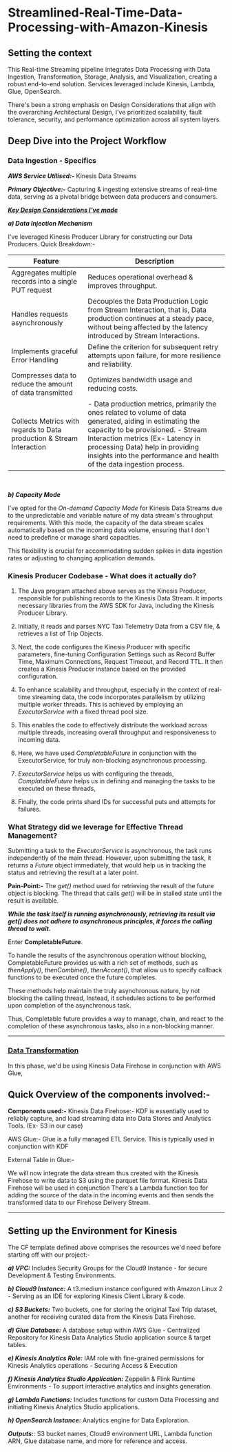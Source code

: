 # Streamlined-Real-Time-Data-Processing-with-Amazon-Kinesis

## Setting the context
This Real-time Streaming pipeline integrates Data Processing with Data Ingestion, Transformation, Storage, Analysis, and Visualization, creating a robust end-to-end solution. Services leveraged include  Kinesis, Lambda, Glue, OpenSearch.

There's been a strong emphasis on Design Considerations that align with the overarching Architectural Design, I've prioritized scalability, fault tolerance, security, and performance optimization across all system layers.

## Deep Dive into the Project Workflow

### Data Ingestion - Specifics


_**AWS Service Utilised:-**_ 
Kinesis Data Streams

_**Primary Objective:-**_
Capturing & ingesting extensive streams of real-time data, serving as a pivotal bridge between data producers and consumers.


<rarr> <ins>**_Key Design Considerations I've made_**</ins> 

_**a) Data Injection Mechanism**_ 

  I've leveraged Kinesis Producer Library for constructing our Data Producers. 
  Quick Breakdown:-
  </br>
  

 | Feature                                                           | Description                                                                                                                                                                                  |
|-------------------------------------------|--------------------------------------------------------------------------------------------------------------------------------------------------------|
|  Aggregates multiple records into a single PUT request       | Reduces operational overhead & improves throughput.        |                                                                                                                                  |
| Handles requests asynchronously  | Decouples the Data Production Logic from Stream Interaction, that is, Data production continues at a steady pace, without being affected by the latency introduced by Stream Interactions.          |
|  Implements graceful Error Handling     | Define the criterion for subsequent retry attempts upon failure, for more resilience and reliability.                                                                                 |
|  Compresses data to reduce the amount of data transmitted   | Optimizes bandwidth usage and reducing costs.                                                                                                                                              |
|  Collects Metrics with regards to Data production & Stream Interaction | - Data production metrics, primarily the ones related to volume of data generated, aiding in estimating the capacity to be provisioned. - Stream Interaction metrics (Ex- Latency in processing Data) help in providing insights into the performance and health of the data ingestion process. |
</br>

_**b) Capacity Mode**_

I've opted for the _On-demand Capacity Mode_ for Kinesis Data Streams due to the unpredictable and variable nature of my data stream's throughput requirements. With this mode, the capacity of the data stream scales automatically based on the incoming data volume, ensuring that I don't need to predefine or manage shard capacities.

This flexibility is crucial for accommodating sudden spikes in data ingestion rates or adjusting to changing application demands.
</br>


### Kinesis Producer Codebase - What does it actually do?

1) The Java program attached above serves as the Kinesis Producer, responsible for publishing records to the Kinesis Data Stream. It imports necessary libraries from the AWS SDK for Java, including the Kinesis Producer Library.

2) Initially, it reads and parses NYC Taxi Telemetry Data from a CSV file, & retrieves a list of Trip Objects.

3) Next, the code configures the Kinesis Producer with specific parameters, fine-tuning Configuration Settings such as Record Buffer Time, Maximum Connections, Request Timeout, and Record TTL. It then creates a Kinesis Producer instance based on the provided configuration.

4) To enhance scalability and throughput, especially in the context of real-time streaming data, the code incorporates parallelism by utilizing multiple worker threads. This is achieved by employing an _ExecutorService_ with a fixed thread pool size. 

6) This enables the code to effectively distribute the workload across multiple threads, increasing overall throughput and responsiveness to incoming data.
   
7) Here, we have used _CompletableFuture_ in conjunction with the ExecutorService, for truly non-blocking asynchronous processing. 

8) _ExecutorService_ helps us with configuring the threads, _ComplatebleFuture_ helps us in defining and managing the tasks to be executed on these threads,

9) Finally, the code prints shard IDs for successful puts and attempts for failures.

### What Strategy did we leverage for Effective Thread Management?

 Submitting a task to the _ExecutorService_ is asynchronous, the task runs independently of the main thread. However, upon submitting the task, it returns a _Future_ object immediately, that would help us in tracking the status and retrieving the result at a later point.

 **Pain-Point:-** The _get()_ method used for retrieving the result of the future object is blocking. The thread that calls _get()_ will be in stalled state until the result is available.

 ***While the task itself is running asynchronously, retrieving its result via get() does not adhere to asynchronous principles, it forces the calling thread to wait.***
 
Enter **CompletableFuture**.

To handle the results of the asynchronous operation without blocking, CompletableFuture provides us with a rich set of methods, such as _thenApply()_, _thenCombine()_, _thenAccept()_, that allow us to specify callback functions to be executed once the future completes.

These methods help maintain the truly asynchronous nature, by not blocking the calling thread, Instead, it schedules actions to be performed upon completion of the asynchronous task. 

Thus, Completable future  provides a way to manage, chain, and react to the completion of these asynchronous tasks, also in a non-blocking manner.

---

### <ins>Data Transformation</ins>

In this phase, we'd be using Kinesis Data Firehose in conjunction with AWS Glue, 

Quick Overview of the components involved:- 
- 


**Components used:-**
Kinesis Data Firehose:- KDF is essentially used to reliably capture, and load streaming data into Data Stores and Analytics Tools. (Ex- S3 in our case)

AWS Glue:- Glue is a fully managed ETL Service. This is typically used in conjunction with KDF 

External Table in Glue:-

We will now integrate the data stream thus created with the Kinesis Firehose to write data to S3 using the parquet file format.
Kinesis Data Firehose will be used in conjunction 
There's a Lambda function too for adding the source of the data in the incoming events and then sends the transformed data to our Firehose Delivery Stream.





---


## Setting up the Environment for Kinesis

The CF template defined above comprises the resources we'd need before starting off with our project:-

**_a) VPC:_**
Includes Security Groups for the Cloud9 Instance - for secure Development & Testing Environments.

**_b) Cloud9 Instance:_**
A t3.medium instance configured with Amazon Linux 2 - Serving as an IDE for exploring Kinesis Client Library & code.

**_c) S3 Buckets:_**
Two buckets, one for storing the original Taxi Trip dataset,  another for receiving curated data from the Kinesis Data Firehose.

**_d) Glue Database:_**
A database setup within AWS Glue - Centralized Repository for Kinesis Data Analytics Studio application source & target tables.

**_e) Kinesis Analytics Role:_** 
IAM role with fine-grained permissions for Kinesis Analytics operations - Securing Access & Execution

**_f) Kinesis Analytics Studio Application:_** 
Zeppelin & Flink Runtime Environments - To support interactive analytics and insights generation.

**_g) Lambda Functions:_** 
Includes functions for custom Data Processing and initiating Kinesis Analytics Studio applications.

**_h) OpenSearch Instance:_**
 Analytics engine for Data Exploration.

**_Outputs:_**:
S3 bucket names, Cloud9 environment URL, Lambda function ARN, Glue database name, and more for reference and access.






    

